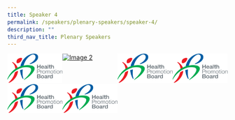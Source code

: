 ```yaml
---
title: Speaker 4
permalink: /speakers/plenary-speakers/speaker-4/
description: ""
third_nav_title: Plenary Speakers
---
```

<div style="display: flex; flex-wrap: wrap;">
  <div style="flex-basis: 25%; max-width: 25%;">
    <a href="https://hpb.gov.sg/"><img alt="Image 1" src="/images/HPB_R_V_CMYK_Logo%201.png"></a>
  </div>
  <div style="flex-basis: 25%; max-width: 25%;">
    <a href="link2"><img alt="Image 2" src=""></a>
  </div>
  <div style="flex-basis: 25%; max-width: 25%;">
    <a href="www.youtube.com"><img alt="Image 3" src="/images/HPB_R_V_CMYK_Logo%201.png"></a>
  </div>
  <div style="flex-basis: 25%; max-width: 25%;">
    <a href="link4"><img alt="Image 4" src="/images/HPB_R_V_CMYK_Logo%201.png"></a>
  </div>
</div>
<div style="display: flex; flex-wrap: wrap;">
  <div style="flex-basis: 25%; max-width: 25%;">
    <a href="link5"><img alt="Image 5" src="/images/HPB_R_V_CMYK_Logo%201.png"></a>
  </div>
  <div style="flex-basis: 25%; max-width:25%;">
    <a href="https://youtube.com/"><img alt="Image 6" src="/images/HPB_R_V_CMYK_Logo%201.png"></a>
  </div>
</div>
